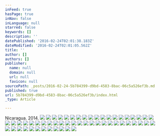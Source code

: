 ```yaml
---
inFeed: true
hasPage: true
inNav: false
inLanguage: null
starred: false
keywords: []
description: ''
datePublished: '2016-02-24T02:01:38.183Z'
dateModified: '2016-02-24T02:01:05.562Z'
title: ''
author: []
authors: []
publisher:
  name: null
  domain: null
  url: null
  favicon: null
sourcePath: _posts/2016-02-24-5b784399-d9bd-4583-8bac-06c5a526ef3b.md
published: true
url: 5b784399-d9bd-4583-8bac-06c5a526ef3b/index.html
_type: Article

---
```

Nicaragua. 2014\.
![](https://the-grid-user-content.s3-us-west-2.amazonaws.com/a1b64838-dbc3-4818-b9d6-7475942f2b40.jpg)
![](https://the-grid-user-content.s3-us-west-2.amazonaws.com/cd33ef0f-7e93-4b53-a2c8-640fe25ea313.jpg)
![](https://the-grid-user-content.s3-us-west-2.amazonaws.com/42e73838-2955-4949-966c-c2a98c2f740b.jpg)
![](https://the-grid-user-content.s3-us-west-2.amazonaws.com/e01e28f2-75ba-4eec-a420-c4de3fa5c24f.jpg)
![](https://the-grid-user-content.s3-us-west-2.amazonaws.com/1b7dbf2a-9075-42e1-aaa6-1038c9b883ca.jpg)
![](https://the-grid-user-content.s3-us-west-2.amazonaws.com/2f137dac-4978-4296-be7f-1d24fe8f9361.jpg)
![](https://the-grid-user-content.s3-us-west-2.amazonaws.com/84a76a1e-3d60-4587-a6f5-6cca5b7c8c5e.jpg)
![](https://the-grid-user-content.s3-us-west-2.amazonaws.com/881e7d36-f808-4e5f-9af0-169332a8f3d6.jpg)
![](https://the-grid-user-content.s3-us-west-2.amazonaws.com/3e55e3d2-95be-457e-b538-b33546b083aa.jpg)
![](https://the-grid-user-content.s3-us-west-2.amazonaws.com/81ef74da-13b2-42cd-a121-8b9bbcb0229d.jpg)
![](https://the-grid-user-content.s3-us-west-2.amazonaws.com/85bae525-8569-4cbc-b977-7fed63690f16.jpg)
![](https://the-grid-user-content.s3-us-west-2.amazonaws.com/6ac82916-6b86-4ae3-98b6-333a6372024e.jpg)
![](https://the-grid-user-content.s3-us-west-2.amazonaws.com/50400451-401a-48d1-92f0-dc7f56ffeb88.jpg)
![](https://the-grid-user-content.s3-us-west-2.amazonaws.com/516ec617-aa0b-46e0-94b9-60f7385f929f.jpg)
![](https://the-grid-user-content.s3-us-west-2.amazonaws.com/17946063-37fb-49f6-8911-c385c75d0a59.jpg)
![](https://the-grid-user-content.s3-us-west-2.amazonaws.com/c7c2c90b-69e8-422f-bc27-cb3c94c13db3.jpg)
![](https://the-grid-user-content.s3-us-west-2.amazonaws.com/4013f9b3-1e3a-4790-8989-254ea4c4d8fe.jpg)
![](https://the-grid-user-content.s3-us-west-2.amazonaws.com/dfdeab9f-7c33-446c-ace6-20e8e760564d.jpg)
![](https://the-grid-user-content.s3-us-west-2.amazonaws.com/901a5782-b322-40ec-a604-abb44449acb1.jpg)
![](https://the-grid-user-content.s3-us-west-2.amazonaws.com/b43b8e7b-14d1-4ccc-a1f2-4b6626ad8441.jpg)
![](https://the-grid-user-content.s3-us-west-2.amazonaws.com/dec04cd6-cd26-4440-8892-1b111debc0f6.jpg)
![](https://the-grid-user-content.s3-us-west-2.amazonaws.com/92ea00c8-b966-403a-aa65-6bfa716839e2.jpg)
![](https://the-grid-user-content.s3-us-west-2.amazonaws.com/acaa776b-c16e-42e6-853f-52dd194b5798.jpg)
![](https://the-grid-user-content.s3-us-west-2.amazonaws.com/26d40084-5ba3-4125-bb23-f854f92127f1.jpg)
![](https://the-grid-user-content.s3-us-west-2.amazonaws.com/8c461b1e-a5ff-4bc2-80f8-0fe4e504be61.jpg)
![](https://the-grid-user-content.s3-us-west-2.amazonaws.com/a65082d2-6d31-4752-8d6d-68d51407dc54.jpg)
![](https://the-grid-user-content.s3-us-west-2.amazonaws.com/8db6729d-f3b3-4697-811e-69b4fb636313.jpg)
![](https://the-grid-user-content.s3-us-west-2.amazonaws.com/4707f48c-d211-428e-b468-ab982aafe64c.jpg)
![](https://the-grid-user-content.s3-us-west-2.amazonaws.com/f5b61186-15cb-4d47-969a-262a7f420c4d.jpg)
![](https://the-grid-user-content.s3-us-west-2.amazonaws.com/8ebb648b-caaf-43dc-9c3e-8840d4e6a37c.jpg)
![](https://the-grid-user-content.s3-us-west-2.amazonaws.com/2a367ce6-20a8-432c-bca2-17640866b99b.jpg)
![](https://the-grid-user-content.s3-us-west-2.amazonaws.com/e8073841-a327-422f-9315-e5747316dfcf.jpg)
![](https://the-grid-user-content.s3-us-west-2.amazonaws.com/562c0575-62a0-4eb3-974b-f8ef64cf51ff.jpg)
![](https://the-grid-user-content.s3-us-west-2.amazonaws.com/1ea2fb17-c754-444e-b0e5-6558c34d2da7.jpg)
![](https://the-grid-user-content.s3-us-west-2.amazonaws.com/9b693cfe-6b5e-42b3-9e3c-9c587c10466f.jpg)
![](https://the-grid-user-content.s3-us-west-2.amazonaws.com/34296fd3-cb33-4cc7-96fb-64e869b6bc70.jpg)
![](https://the-grid-user-content.s3-us-west-2.amazonaws.com/7514a086-4f4b-4315-86c1-b9295aa56ba0.jpg)
![](https://the-grid-user-content.s3-us-west-2.amazonaws.com/58085217-3577-4724-92b7-a9bba31e3c81.jpg)
![](https://the-grid-user-content.s3-us-west-2.amazonaws.com/f435e7e2-2ea0-41ee-8844-f73fc75cc2ab.jpg)
![](https://the-grid-user-content.s3-us-west-2.amazonaws.com/740491db-31d6-46d4-8a55-86110003c2d9.jpg)
![](https://the-grid-user-content.s3-us-west-2.amazonaws.com/ae150dcf-7af0-4be0-a11a-6f7958d8094b.jpg)
![](https://the-grid-user-content.s3-us-west-2.amazonaws.com/eb9f5c5c-522e-40f8-bef7-6548b9599958.jpg)
![](https://the-grid-user-content.s3-us-west-2.amazonaws.com/d57998d1-a057-475a-afa4-8c53a8c7d08f.jpg)
![](https://the-grid-user-content.s3-us-west-2.amazonaws.com/1ba86e82-a500-4415-b65f-d65f04cf4be8.jpg)
![](https://the-grid-user-content.s3-us-west-2.amazonaws.com/7bb817c6-ea1f-450c-9203-6c475343334d.jpg)
![](https://the-grid-user-content.s3-us-west-2.amazonaws.com/14ee34cb-5af0-41a2-ac11-d9a458df97c4.jpg)
![](https://the-grid-user-content.s3-us-west-2.amazonaws.com/ddf24035-c2e1-42c4-b783-a75ecb493df3.jpg)
![](https://the-grid-user-content.s3-us-west-2.amazonaws.com/7d2735cd-776b-4b8c-9402-8676c8522791.jpg)
![](https://the-grid-user-content.s3-us-west-2.amazonaws.com/bd2de047-ea7d-4b4b-b692-25271c45cf93.jpg)
![](https://the-grid-user-content.s3-us-west-2.amazonaws.com/433178c0-410b-4a0c-9671-5d758cc696c0.jpg)
![](https://the-grid-user-content.s3-us-west-2.amazonaws.com/43e34347-69a0-4909-82c8-338c9f7f7599.jpg)
![](https://the-grid-user-content.s3-us-west-2.amazonaws.com/ec2abf2c-5c7c-4e2a-8fb9-e8a7ff9602f3.jpg)
![](https://the-grid-user-content.s3-us-west-2.amazonaws.com/55db1198-272c-45bb-afc3-afbeb2dfe056.jpg)
![](https://the-grid-user-content.s3-us-west-2.amazonaws.com/bf9093d3-9fc2-4c2d-9907-faf5a2e59a29.jpg)
![](https://the-grid-user-content.s3-us-west-2.amazonaws.com/b6eb95ce-da07-477d-a660-d99fa109f491.jpg)
![](https://the-grid-user-content.s3-us-west-2.amazonaws.com/e0dbfdd7-8401-4f70-8374-d853ba8ec428.jpg)